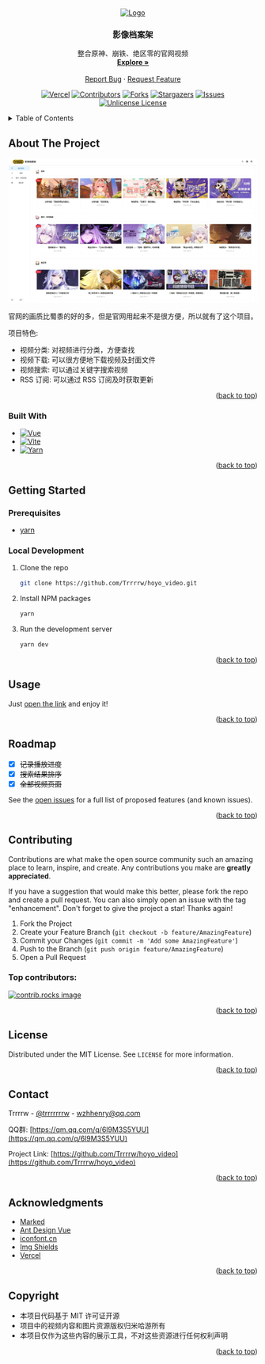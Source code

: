 <a id="readme-top"></a>



<!-- PROJECT LOGO -->
<br />
<div align="center">
  <a href="https://github.com/Trrrrw/hoyo_video">
    <img src="src/assets/logos/logo.png" alt="Logo" width="219" height="80">
  </a>

  <h3 align="center">影像档案架</h3>

  <p align="center">
    整合原神、崩铁、绝区零的官网视频
    <br />
    <a href="https://hoyo-video.trrw.tech/"><strong>Explore »</strong></a>
    <br />
    <br />
    <a href="https://github.com/Trrrrw/hoyo_video/issues/new?labels=bug">Report Bug</a>
    &middot;
    <a href="https://github.com/Trrrrw/hoyo_video/issues/new?labels=enhancement">Request Feature</a>
  </p>
</div>


<div align="center">

[![Vercel][vercel-shield]][vercel-url]
[![Contributors][contributors-shield]][contributors-url]
[![Forks][forks-shield]][forks-url]
[![Stargazers][stars-shield]][stars-url]
[![Issues][issues-shield]][issues-url]
[![Unlicense License][license-shield]][license-url]

</div>


<!-- TABLE OF CONTENTS -->
<details>
  <summary>Table of Contents</summary>
  <ol>
    <li>
      <a href="#about-the-project">About The Project</a>
      <ul>
        <li><a href="#built-with">Built With</a></li>
      </ul>
    </li>
    <li>
      <a href="#getting-started">Getting Started</a>
      <ul>
        <li><a href="#prerequisites">Prerequisites</a></li>
        <li><a href="#local-development">Local Development</a></li>
      </ul>
    </li>
    <li><a href="#usage">Usage</a></li>
    <li><a href="#roadmap">Roadmap</a></li>
    <li><a href="#contributing">Contributing</a></li>
    <li><a href="#license">License</a></li>
    <li><a href="#contact">Contact</a></li>
    <li><a href="#acknowledgments">Acknowledgments</a></li>
    <li><a href="#copyright">Copyright</a></li>
  </ol>
</details>



<!-- ABOUT THE PROJECT -->
## About The Project

[![Product Screen Shot][product-screenshot]](https://hoyo-video.trrw.tech/)

官网的画质比蜀黍的好的多，但是官网用起来不是很方便，所以就有了这个项目。

项目特色:
* 视频分类: 对视频进行分类，方便查找
* 视频下载: 可以很方便地下载视频及封面文件
* 视频搜索: 可以通过关键字搜索视频
* RSS 订阅: 可以通过 RSS 订阅及时获取更新


<p align="right">(<a href="#readme-top">back to top</a>)</p>



### Built With

* [![Vue][Vue.js]][Vue-url]
* [![Vite][Vite.js]][Vite-url]
* [![Yarn][Yarn.js]][Yarn-url]

<p align="right">(<a href="#readme-top">back to top</a>)</p>



<!-- GETTING STARTED -->
## Getting Started

### Prerequisites

* [yarn](https://www.yarnpkg.cn/getting-started/install)

### Local Development

1. Clone the repo
   ```sh
   git clone https://github.com/Trrrrw/hoyo_video.git
   ```
2. Install NPM packages
   ```sh
   yarn
   ```
3. Run the development server
   ```sh
   yarn dev
   ```

<p align="right">(<a href="#readme-top">back to top</a>)</p>



<!-- USAGE EXAMPLES -->
## Usage

Just [open the link](https://hoyo-video.trrw.tech/) and enjoy it!

<p align="right">(<a href="#readme-top">back to top</a>)</p>



<!-- ROADMAP -->
## Roadmap

- [x] ~~记录播放进度~~
- [x] ~~搜索结果排序~~
- [x] ~~全部视频页面~~

See the [open issues](https://github.com/Trrrrw/hoyo_video/issues) for a full list of proposed features (and known issues).

<p align="right">(<a href="#readme-top">back to top</a>)</p>



<!-- CONTRIBUTING -->
## Contributing

Contributions are what make the open source community such an amazing place to learn, inspire, and create. Any contributions you make are **greatly appreciated**.

If you have a suggestion that would make this better, please fork the repo and create a pull request. You can also simply open an issue with the tag "enhancement".
Don't forget to give the project a star! Thanks again!

1. Fork the Project
2. Create your Feature Branch (`git checkout -b feature/AmazingFeature`)
3. Commit your Changes (`git commit -m 'Add some AmazingFeature'`)
4. Push to the Branch (`git push origin feature/AmazingFeature`)
5. Open a Pull Request

### Top contributors:

<a href="https://github.com/Trrrrw/hoyo_video/graphs/contributors">
  <img src="https://contrib.rocks/image?repo=Trrrrw/hoyo_video" alt="contrib.rocks image" />
</a>

<p align="right">(<a href="#readme-top">back to top</a>)</p>



<!-- LICENSE -->
## License

Distributed under the MIT License. See `LICENSE` for more information.

<p align="right">(<a href="#readme-top">back to top</a>)</p>



<!-- CONTACT -->
## Contact

Trrrrw - [@trrrrrrrw](https://x.com/trrrrrrrw) - wzhhenry@qq.com

QQ群: [https://qm.qq.com/q/6l9M3S5YUU](https://qm.qq.com/q/6l9M3S5YUU)

Project Link: [https://github.com/Trrrrw/hoyo_video](https://github.com/Trrrrw/hoyo_video)

<p align="right">(<a href="#readme-top">back to top</a>)</p>



<!-- ACKNOWLEDGMENTS -->
## Acknowledgments

* [Marked](https://marked.js.org)
* [Ant Design Vue](https://www.antdv.com/components/overview-cn)
* [iconfont.cn](http://iconfont.cn)
* [Img Shields](https://shields.io)
* [Vercel](https://vercel.com)

<p align="right">(<a href="#readme-top">back to top</a>)</p>



<!-- COPYRIGHT -->
## Copyright

* 本项目代码基于 MIT 许可证开源
* 项目中的视频内容和图片资源版权归米哈游所有
* 本项目仅作为这些内容的展示工具，不对这些资源进行任何权利声明

<p align="right">(<a href="#readme-top">back to top</a>)</p>


<!-- MARKDOWN LINKS & IMAGES -->
<!-- https://www.markdownguide.org/basic-syntax/#reference-style-links -->
[vercel-shield]: https://vercelbadge.vercel.app/api/Trrrrw/hoyo_video
[vercel-url]: https://vercel.com/trrw/hoyo-video
[contributors-shield]: https://img.shields.io/github/contributors/Trrrrw/hoyo_video
[contributors-url]: https://github.com/Trrrrw/hoyo_video/graphs/contributors
[forks-shield]: https://img.shields.io/github/forks/Trrrrw/hoyo_video
[forks-url]: https://github.com/Trrrrw/hoyo_video/network/members
[stars-shield]: https://img.shields.io/github/stars/Trrrrw/hoyo_video
[stars-url]: https://github.com/Trrrrw/hoyo_video/stargazers
[issues-shield]: https://img.shields.io/github/issues/Trrrrw/hoyo_video
[issues-url]: https://github.com/Trrrrw/hoyo_video/issues
[license-shield]: https://img.shields.io/github/license/Trrrrw/hoyo_video
[license-url]: https://github.com/Trrrrw/hoyo_video/blob/master/LICENSE.txt
[product-screenshot]: src/assets/images/screenshot.webp
[Vue.js]: https://img.shields.io/badge/Vue.js-35495E?style=for-the-badge&logo=vuedotjs&logoColor=4FC08D
[Vue-url]: https://vuejs.org/
[Vite.js]: https://img.shields.io/badge/Vite-646CFF?style=for-the-badge&logo=vite&logoColor=fff
[Vite-url]: https://vitejs.org/
[Yarn.js]: https://img.shields.io/badge/Yarn-2C8EBB?style=for-the-badge&logo=yarn&logoColor=fff
[Yarn-url]: https://yarnpkg.com/
